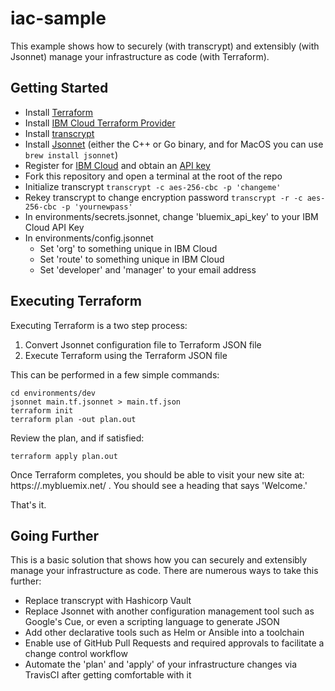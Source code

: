# iac-sample

This example shows how to securely (with transcrypt) and extensibly (with Jsonnet)
manage your infrastructure as code (with Terraform).

## Getting Started

* Install [Terraform](https://learn.hashicorp.com/terraform/getting-started/install.html)
* Install [IBM Cloud Terraform Provider](https://github.com/IBM-Cloud/terraform-provider-ibm)
* Install [transcrypt](https://github.com/elasticdog/transcrypt)
* Install [Jsonnet](https://jsonnet.org/learning/getting_started.html) (either the C++ or Go binary, and for MacOS you can use `brew install jsonnet`)
* Register for [IBM Cloud](https://cloud.ibm.com/registration) and obtain an [API key](https://cloud.ibm.com/iam#/apikeys)
* Fork this repository and open a terminal at the root of the repo
* Initialize transcrypt `transcrypt -c aes-256-cbc -p 'changeme'`
* Rekey transcrypt to change encryption password `transcrypt -r -c aes-256-cbc -p 'yournewpass'`
* In environments/secrets.jsonnet, change 'bluemix_api_key' to your IBM Cloud API Key
* In environments/config.jsonnet
  * Set 'org' to something unique in IBM Cloud
  * Set 'route' to something unique in IBM Cloud
  * Set 'developer' and 'manager' to your email address

## Executing Terraform

Executing Terraform is a two step process:
1) Convert Jsonnet configuration file to Terraform JSON file
2) Execute Terraform using the Terraform JSON file

This can be performed in a few simple commands:
```
cd environments/dev
jsonnet main.tf.jsonnet > main.tf.json
terraform init
terraform plan -out plan.out
```

Review the plan, and if satisfied:
```
terraform apply plan.out
```

Once Terraform completes, you should be able to visit your new site at: https://<your unique route>.mybluemix.net/ .
You should see a heading that says 'Welcome.'

That's it.

## Going Further

This is a basic solution that shows how you can securely and extensibly manage
your infrastructure as code. There are numerous ways to take this further:

* Replace transcrypt with Hashicorp Vault
* Replace Jsonnet with another configuration management tool such as Google's Cue,
  or even a scripting language to generate JSON
* Add other declarative tools such as Helm or Ansible into a toolchain
* Enable use of GitHub Pull Requests and required approvals to facilitate a
  change control workflow
* Automate the 'plan' and 'apply' of your infrastructure changes via TravisCI
  after getting comfortable with it